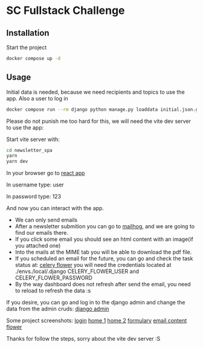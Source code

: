 # SC Fullstack Challenge


## Installation

Start the project

```bash
docker compose up -d
```

## Usage

Initial data is needed, because we need recipients and topics to use the app. Also a user to log in
```bash
docker compose run --rm django python manage.py loaddata initial.json.gz
```

Please do not punish me too hard for this, we will need the vite dev server to use the app:

Start vite server with:
```bash
cd newsletter_spa
yarn
yarn dev
```
In your browser go to [react app](http://localhost:5173/)

In username type: user

In password type: 123

And now you can interact with the app.

 * We can only send emails
 * After a newsletter submition you can go to [mailhog](http://127.0.0.1:8025), and we are going to find our emails there.
 * If you click some email you should see an html content with an image(if you attached one)
 * Into the mails at the MIME tab you will be able to download the pdf file.
 * If you scheduled an email for the future, you can go and check the task status at:
   [celery flower](http://127.0.0.1:5555//) you will need the credentials located at ./envs./local/.django CELERY_FLOWER_USER and CELERY_FLOWER_PASSWORD
 * By the way dashboard does not refresh after send the email, you need to reload to refresh the data :s
 
If you desire, you can go and log in to the django admin and change the data from the admin cruds:
[django admin](http://127.0.0.1:8000/admin)

Some project screenshots:
[login](https://github.com/juliocefe/sc_fullstack_challenge/blob/main/login.png?raw=true)
[home 1](https://github.com/juliocefe/sc_fullstack_challenge/blob/main/home1.png?raw=true)
[home 2](https://github.com/juliocefe/sc_fullstack_challenge/blob/main/home2.png?raw=true)
[formulary](https://github.com/juliocefe/sc_fullstack_challenge/blob/main/newsletter-formulary.png?raw=true)
[email content](https://github.com/juliocefe/sc_fullstack_challenge/blob/main/email.png?raw=true)
[flower](https://github.com/juliocefe/sc_fullstack_challenge/blob/main/flower.png?raw=true)


Thanks for follow the steps, sorry about the vite dev server :S


    
